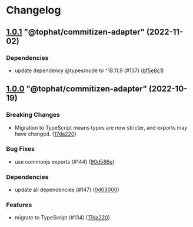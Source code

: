# Changelog

<!-- MONODEPLOY:BELOW -->

## [1.0.1](https://github.com/tophat/commit-utils/compare/@tophat/commitizen-adapter@1.0.0...@tophat/commitizen-adapter@1.0.1) "@tophat/commitizen-adapter" (2022-11-02)<a name="1.0.1"></a>

### Dependencies

* update dependency @types/node to ^18.11.9 (#137) ([bf5e8c1](https://github.com/tophat/commit-utils/commits/bf5e8c1))




## [1.0.0](https://github.com/tophat/commit-utils/compare/@tophat/commitizen-adapter@0.5.7...@tophat/commitizen-adapter@1.0.0) "@tophat/commitizen-adapter" (2022-10-19)<a name="1.0.0"></a>

### Breaking Changes

* Migration to TypeScript means types are now stricter, and exports may have changed. ([17da220](https://github.com/tophat/commit-utils/commits/17da220))

### Bug Fixes

* use commonjs exports (#144) ([90d586e](https://github.com/tophat/commit-utils/commits/90d586e))

### Dependencies

* update all dependencies (#147) ([0d03000](https://github.com/tophat/commit-utils/commits/0d03000))

### Features

* migrate to TypeScript (#134) ([17da220](https://github.com/tophat/commit-utils/commits/17da220))


